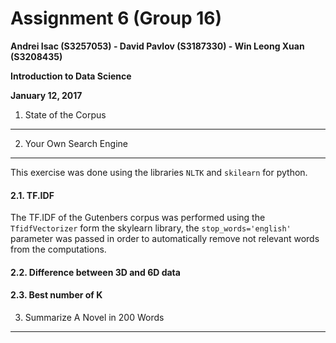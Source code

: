Assignment 6 (Group 16)
===============================================

**Andrei Isac (S3257053) - David Pavlov (S3187330) - Win Leong Xuan (S3208435)**

**Introduction to Data Science**

**January 12, 2017**

1. State of the Corpus
----------------------------

2. Your Own Search Engine
----------------------------
This exercise was done using the libraries `NLTK` and `skilearn` for python.

#### 2.1. TF.IDF

The TF.IDF of the Gutenbers corpus was performed using the `TfidfVectorizer` form the skylearn library, the `stop_words='english'` parameter was passed in order to automatically remove not relevant words from the computations.

#### 2.2. Difference between 3D and 6D data

#### 2.3. Best number of K 


3. Summarize A Novel in 200 Words
----------------------------

